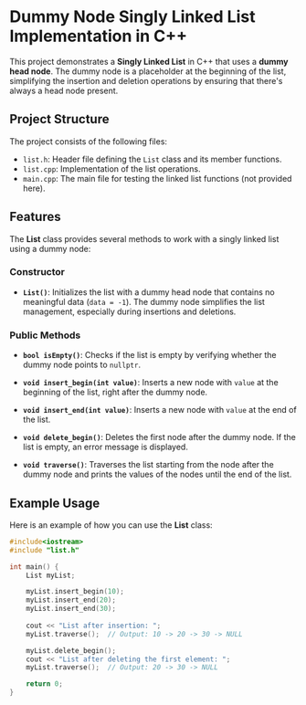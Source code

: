 # Dummy Node Singly Linked List Implementation in C++

This project demonstrates a **Singly Linked List** in C++ that uses a **dummy head node**. The dummy node is a placeholder at the beginning of the list, simplifying the insertion and deletion operations by ensuring that there's always a head node present.

## Project Structure

The project consists of the following files:

- `list.h`: Header file defining the `List` class and its member functions.
- `list.cpp`: Implementation of the list operations.
- `main.cpp`: The main file for testing the linked list functions (not provided here).

## Features

The **List** class provides several methods to work with a singly linked list using a dummy node:

### Constructor

- **`List()`**: Initializes the list with a dummy head node that contains no meaningful data (`data = -1`). The dummy node simplifies the list management, especially during insertions and deletions.

### Public Methods

- **`bool isEmpty()`**: Checks if the list is empty by verifying whether the dummy node points to `nullptr`.

- **`void insert_begin(int value)`**: Inserts a new node with `value` at the beginning of the list, right after the dummy node.

- **`void insert_end(int value)`**: Inserts a new node with `value` at the end of the list.

- **`void delete_begin()`**: Deletes the first node after the dummy node. If the list is empty, an error message is displayed.

- **`void traverse()`**: Traverses the list starting from the node after the dummy node and prints the values of the nodes until the end of the list.

## Example Usage

Here is an example of how you can use the **List** class:

```cpp
#include<iostream>
#include "list.h"

int main() {
    List myList;

    myList.insert_begin(10);
    myList.insert_end(20);
    myList.insert_end(30);
    
    cout << "List after insertion: ";
    myList.traverse();  // Output: 10 -> 20 -> 30 -> NULL

    myList.delete_begin();
    cout << "List after deleting the first element: ";
    myList.traverse();  // Output: 20 -> 30 -> NULL

    return 0;
}
